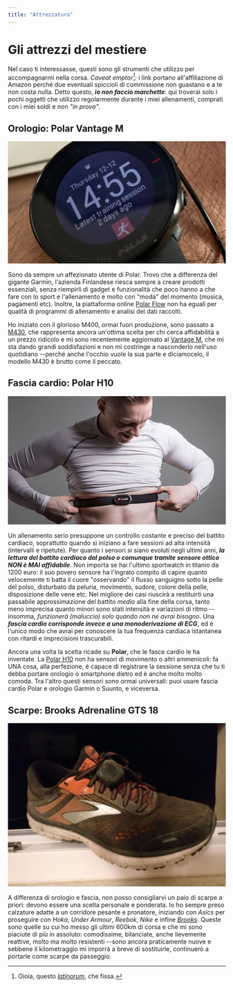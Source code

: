 ```yaml
---
title: "Attrezzatura"
---
```


# Gli attrezzi del mestiere

Nel caso ti interessasse, questi sono gli strumenti che utilizzo per accompagnarmi nella corsa. _Caveat emptor[^1]:_ i link portano all'affiliazione di Amazon perché due eventuali spiccioli di commissione non guastano e a te non costa nulla. Detto questo, **_io non faccio marchette_**: qui troverai solo i pochi oggetti che utilizzo regolarmente durante i miei allenamenti, comprati con i miei soldi e non _"in prova"_.

## Orologio: Polar Vantage M

[![Il mio orologio sportivo: Polar Vantage M](polar_vantage_m_sw.jpg)](https://amzn.to/2Z9ptva)

Sono da sempre un affezionato utente di Polar. Trovo che a differenza del gigante Garmin, l'azienda Finlandese riesca sempre a creare prodotti essenziali, senza riempirli di gadget e funzionalità che poco hanno a che fare con lo sport e l'allenamento e molto con "moda" del momento (musica, pagamenti etc). Inoltre, la piattaforma online [Polar Flow](https://www.polar.com/it) non ha eguali per qualità di programmi di allenamento e analisi dei dati raccolti.

Ho iniziato con il glorioso M400, ormai fuori produzione, sono passato a [M430](https://amzn.to/36UAByD), che rappresenta ancora un'ottima scelta per chi cerca affidabilità a un prezzo ridicolo e mi sono recentemente aggiornato al [Vantage M](https://amzn.to/2Z9ptva), che mi sta dando grandi soddisfazioni e non mi costringe a nasconderlo nell'uso quotidiano --perché anche l'occhio vuole la sua parte e diciamocelo, il modello M430 è brutto come il peccato.

## Fascia cardio: Polar H10

[![La mia fascia cardio: Polar H10](polar_h10.png)](https://amzn.to/2tKNNrB)

Un allenamento serio presuppone un controllo costante e preciso del battito cardiaco, soprattutto quando si iniziano a fare sessioni ad alta intensità (intervalli e ripetute). Per quanto i sensori si siano evoluti negli ultimi anni, **_la lettura del battito cardiaco dal polso o comunque tramite sensore ottico NON è MAI affidabile_**. Non importa se hai l'ultimo sportwatch in titanio da 1200 euro: il suo povero sensore ha l'ingrato compito di capire quanto velocemente ti batta il cuore "osservando" il flusso sanguigno sotto la pelle del polso, disturbato da peluria, movimento, sudore, colore della pelle, disposizione delle vene etc. Nel migliore dei casi riuscirà a restituirti una passabile approssimazione del battito _medio_ alla fine della corsa, tanto meno imprecisa quanto minori sono stati intensità e variazioni di ritmo --insomma, _funzionerà (maluccio) solo quando non ne avrai bisogno_. Una **_fascia cardio corrisponde invece a una monoderivazione di ECG_**, ed è l'unico modo che avrai per conoscere la tua frequenza cardiaca istantanea con ritardi e imprecisioni trascurabili.

Ancora una volta la scelta ricade su **Polar**, che le fasce cardio le ha inventate. La [Polar H10](https://amzn.to/2tKNNrB) non ha sensori di movimento o altri ammenicoli: fa UNA cosa, alla perfezione, è capace di registrare la sessione senza che tu ti debba portare orologio o smartphone dietro ed è anche molto molto comoda. Tra l'altro questi sensori sono ormai universali: puoi usare fascia cardio Polar e orologio Garmin o Suunto, e viceversa.

## Scarpe: Brooks Adrenaline GTS 18

[![Le mie scarpe: Brooks Adrenaline GTS 18](brooks_adrenaline_gts.jpg)](https://amzn.to/2PR8iLZ)

A differenza di orologio e fascia, non posso consigliarvi un paio di scarpe a priori: devono essere una scelta personale e ponderata. Io ho sempre preso calzature adatte a un corridore pesante e pronatore, iniziando con _Asics_ per proseguire con _Hoka_, _Under Armour_, _Reebok_, _Nike_ e infine _[Brooks](https://amzn.to/2PR8iLZ)_. Queste sono quelle su cui ho messo gli ultimi 600km di corsa e che mi sono piaciute di più in assoluto: comodissime, bilanciate, anche lievemente reattive, molto ma molto resistenti --sono ancora praticamente nuove e sebbene il kilometraggio mi imporrà a breve di sostituirle, continuerò a portarle come scarpe da passeggio.

[^1]: Oioia, questo [_latinorum_](https://it.wikipedia.org/wiki/Caveat_emptor), che fissa.
